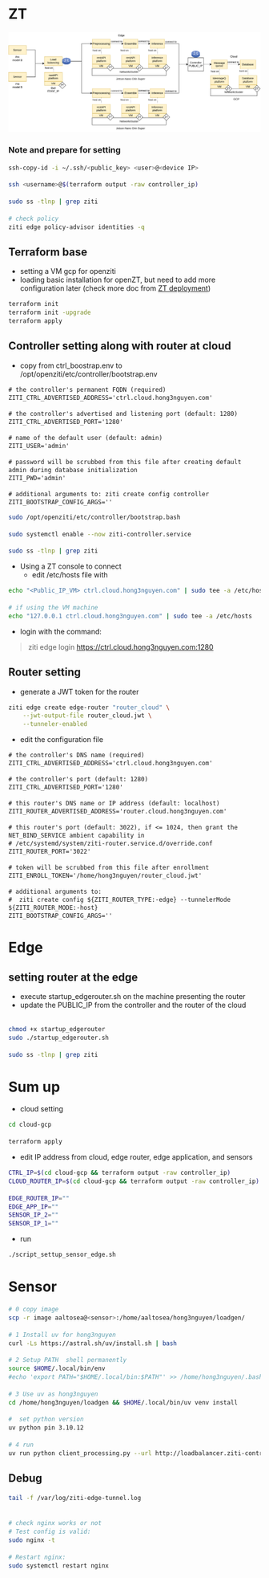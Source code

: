 # ZT
![Figure to show the setting](ZThost_setting.svg)

### Note and prepare for setting
```bash
ssh-copy-id -i ~/.ssh/<public_key> <user>@<device IP>

ssh <username>@$(terraform output -raw controller_ip)  

sudo ss -tlnp | grep ziti

# check policy
ziti edge policy-advisor identities -q

```
## Terraform base

- setting a VM gcp for openziti 
- loading basic installation for openZT, but need to add more configuration later (check more doc from [ZT deployment](https://openziti.io/docs/guides/deployments/linux/controller/deploy))

```bash
terraform init 
terraform init -upgrade
terraform apply
```

## Controller setting along with router at cloud
- copy from ctrl_boostrap.env to /opt/openziti/etc/controller/bootstrap.env

```env
# the controller's permanent FQDN (required)
ZITI_CTRL_ADVERTISED_ADDRESS='ctrl.cloud.hong3nguyen.com'

# the controller's advertised and listening port (default: 1280)
ZITI_CTRL_ADVERTISED_PORT='1280'

# name of the default user (default: admin)
ZITI_USER='admin'

# password will be scrubbed from this file after creating default admin during database initialization
ZITI_PWD='admin'

# additional arguments to: ziti create config controller
ZITI_BOOTSTRAP_CONFIG_ARGS=''
```

```bash
sudo /opt/openziti/etc/controller/bootstrap.bash

sudo systemctl enable --now ziti-controller.service

sudo ss -tlnp | grep ziti
```

- Using a ZT console to connect 
  - edit /etc/hosts file with 
```bash
echo "<Public_IP_VM> ctrl.cloud.hong3nguyen.com" | sudo tee -a /etc/hosts

# if using the VM machine
echo "127.0.0.1 ctrl.cloud.hong3nguyen.com" | sudo tee -a /etc/hosts

```
- login with the command:
> ziti edge login https://ctrl.cloud.hong3nguyen.com:1280

## Router setting
- generate a JWT token for the router
```bash
ziti edge create edge-router "router_cloud" \
    --jwt-output-file router_cloud.jwt \
    --tunneler-enabled
```

- edit the configuration file

```env
# the controller's DNS name (required)
ZITI_CTRL_ADVERTISED_ADDRESS='ctrl.cloud.hong3nguyen.com'

# the controller's port (default: 1280)
ZITI_CTRL_ADVERTISED_PORT='1280'

# this router's DNS name or IP address (default: localhost)
ZITI_ROUTER_ADVERTISED_ADDRESS='router.cloud.hong3nguyen.com'

# this router's port (default: 3022), if <= 1024, then grant the NET_BIND_SERVICE ambient capability in
# /etc/systemd/system/ziti-router.service.d/override.conf
ZITI_ROUTER_PORT='3022'

# token will be scrubbed from this file after enrollment
ZITI_ENROLL_TOKEN='/home/hong3nguyen/router_cloud.jwt'

# additional arguments to:
#  ziti create config ${ZITI_ROUTER_TYPE:-edge} --tunnelerMode ${ZITI_ROUTER_MODE:-host}
ZITI_BOOTSTRAP_CONFIG_ARGS=''
```

# Edge

## setting router at the edge
- execute startup_edgerouter.sh on the machine presenting the router
- update the PUBLIC_IP from the controller and the router of the cloud

```bash

chmod +x startup_edgerouter
sudo ./startup_edgerouter.sh

sudo ss -tlnp | grep ziti
```

# Sum up
- cloud setting
```bash
cd cloud-gcp

terraform apply

```
- edit IP address from cloud, edge router, edge application, and sensors
```bash
CTRL_IP=$(cd cloud-gcp && terraform output -raw controller_ip)
CLOUD_ROUTER_IP=$(cd cloud-gcp && terraform output -raw controller_ip)

EDGE_ROUTER_IP=""
EDGE_APP_IP=""
SENSOR_IP_2=""
SENSOR_IP_1=""
```

- run
```bash
./script_settup_sensor_edge.sh
```

# Sensor 
```bash
# 0 copy image
scp -r image aaltosea@<sensor>:/home/aaltosea/hong3nguyen/loadgen/

# 1 Install uv for hong3nguyen
curl -Ls https://astral.sh/uv/install.sh | bash

# 2 Setup PATH  shell permanently
source $HOME/.local/bin/env
#echo 'export PATH="$HOME/.local/bin:$PATH"' >> /home/hong3nguyen/.bashrc

# 3 Use uv as hong3nguyen
cd /home/hong3nguyen/loadgen && $HOME/.local/bin/uv venv install 

#  set python version
uv python pin 3.10.12

# 4 run
uv run python client_processing.py --url http://loadbalancer.ziti-controller.private:5009/preprocessing

```

## Debug
```bash
tail -f /var/log/ziti-edge-tunnel.log


# check nginx works or not 
# Test config is valid:
sudo nginx -t

# Restart nginx:
sudo systemctl restart nginx

```

